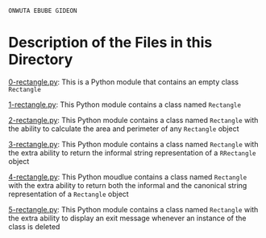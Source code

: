 ```
ONWUTA EBUBE GIDEON
```

# Description of the Files in this Directory


[0-rectangle.py](./0-rectangle.py): This is a Python module that contains an empty class ``Rectangle``



[1-rectangle.py](./1-rectangle.py): This Python module contains a class named ``Rectangle``



[2-rectangle.py](./2-rectangle.py): This Python module contains a class named ``Rectangle`` with the ability to calculate the area and perimeter of any ``Rectangle`` object



[3-rectangle.py](./3-rectangle.py): This Python module contains a class named ``Rectangle`` with the extra ability to return the informal string representation of a ``RRectangle`` object



[4-rectangle.py](./4-rectangle.py): This Python moudlue contains a class named ``Rectangle`` with the extra ability to return both the informal and the canonical string representation of a ``Rectangle`` object



[5-rectangle.py](./5-rectangle.py): This Python module contains a class named ``Rectangle`` with the extra ability to display an exit message whenever an instance of the class is deleted
